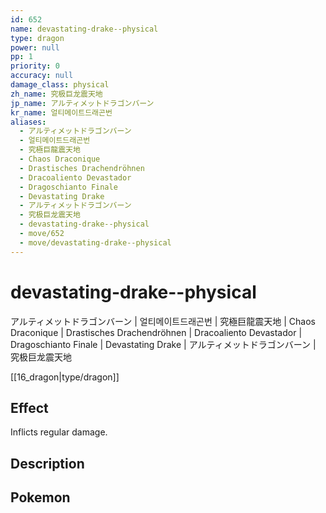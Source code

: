 ```yaml
---
id: 652
name: devastating-drake--physical
type: dragon
power: null
pp: 1
priority: 0
accuracy: null
damage_class: physical
zh_name: 究极巨龙震天地
jp_name: アルティメットドラゴンバーン
kr_name: 얼티메이트드래곤번
aliases:
  - アルティメットドラゴンバーン
  - 얼티메이트드래곤번
  - 究極巨龍震天地
  - Chaos Draconique
  - Drastisches Drachendröhnen
  - Dracoaliento Devastador
  - Dragoschianto Finale
  - Devastating Drake
  - アルティメットドラゴンバーン
  - 究极巨龙震天地
  - devastating-drake--physical
  - move/652
  - move/devastating-drake--physical
---
```

# devastating-drake--physical
    
アルティメットドラゴンバーン | 얼티메이트드래곤번 | 究極巨龍震天地 | Chaos Draconique | Drastisches Drachendröhnen | Dracoaliento Devastador | Dragoschianto Finale | Devastating Drake | アルティメットドラゴンバーン | 究极巨龙震天地

[[16_dragon|type/dragon]]

## Effect

Inflicts regular damage.

## Description



## Pokemon




